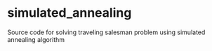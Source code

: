# simulated_annealing
Source code for solving traveling salesman problem using simulated annealing algorithm
